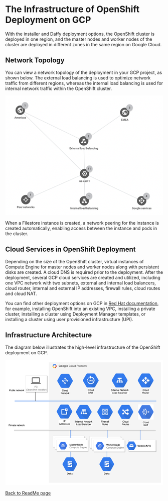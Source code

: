 # The Infrastructure of OpenShift Deployment on GCP

With the installer and Daffy deployment options, the OpenShift cluster
is deployed in one region, and the master nodes and worker nodes of the
cluster are deployed in different zones in the same region on Google
Cloud.

## Network Topology

You can view a network topology of the deployment in your GCP project,
as shown below. The external load balancing is used to optimize network
traffic from different regions, whereas the internal load balancing is
used for internal network traffic within the OpenShift cluster.

![Network topology](media/network-topology.png)

When a Filestore instance is created, a network peering for the instance
is created automatically, enabling access between the instance and pods
in the cluster.

## Cloud Services in OpenShift Deployment

Depending on the size of the OpenShift cluster, virtual instances of
Compute Engine for master nodes and worker nodes along with persistent
disks are created. A cloud DNS is required prior to the deployment.
After the deployment, several GCP cloud services are created and
utilized, including one VPC network with two subnets, external and
internal load balancers, cloud router, internal and external IP
addresses, firewall rules, cloud routes and cloud NAT.

You can find other deployment options on GCP in [Red Hat
documentation](https://docs.openshift.com/container-platform/4.11/installing/installing_gcp/installing-restricted-networks-gcp.html),
for example, installing OpenShift into an existing VPC, installing a
private cluster, installing a cluster using Deployment Manager
templates, or installing a cluster using user provisioned infrastructure
(UPI).

## Infrastructure Architecture

The diagram below illustrates the high-level infrastructure of the
OpenShift deployment on GCP.

![Infrastructure on GCP](media/infrastructure-on-gcp.png)

[Back to ReadMe page](README.MD)